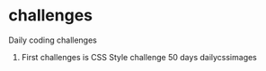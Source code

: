 # challenges
Daily coding challenges 

1. First challenges is CSS Style challenge 50 days dailycssimages 
